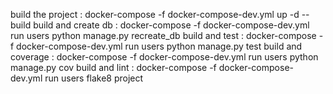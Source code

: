 build the project     :     docker-compose -f docker-compose-dev.yml up -d --build
build and create db   :     docker-compose -f docker-compose-dev.yml run users python manage.py recreate_db
build and test        :     docker-compose -f docker-compose-dev.yml run users python manage.py test
build and coverage    :     docker-compose -f docker-compose-dev.yml run users python manage.py cov
build and lint        :     docker-compose -f docker-compose-dev.yml run users flake8 project


